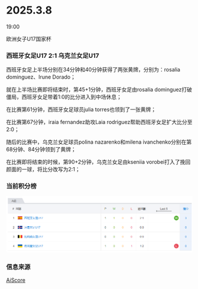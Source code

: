# 2025.3.8

19:00

欧洲女子U17国家杯

### 西班牙女足U17 2:1 乌克兰女足U17

西班牙女足上半场分别在34分钟和40分钟获得了两张黄牌，分别为：rosalia dominguez、Irune Dorado；

就在上半场比赛即将结束时，第45+1分钟，西班牙女足由rosalia dominguez打破僵局，西班牙女足带着1:0的比分进入到中场休息；

在比赛第61分钟，西班牙女足球员julia torres也领到了一张黄牌；

在比赛第67分钟，iraia fernandez助攻Laia rodriguez帮助西班牙女足扩大比分至2:0；

随后的比赛中，乌克兰女足球员polina nazarenko和milena ivanchenko分别在第68分钟、84分钟领到了黄牌；

在比赛即将结束的时候，第90+2分钟，乌克兰女足由kseniia vorobei打入了挽回颜面的一球，将比分改写为2:1；

### 当前积分榜

![](images/mk-2025-03-09-00-04-41.png ':size=60%')

### 信息来源

[AiScore](https://www.aiscore.com/zht/match-spain-w-u17-ukraine-w-u17/63kv9ix1855sx7e/lineups)